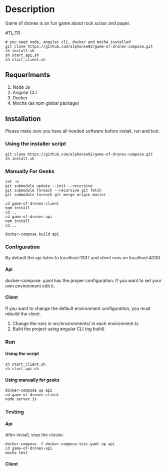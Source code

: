 # Description
Game of drones is an fun game about rock scisor and paper. 

#TL;TR

```
# you need node, angular cli, docker and mocha installed
git clone https://github.com/alphonse92/game-of-drones-compose.git
sh install.sh
sh start_api.sh
sh start_client.sh
```


## Requeriments
1. Node Js
2. Angular CLI
3. Docker
4. Mocha (as npm global package)

## Installation

Please make sure you have all needed software before install, run and test.

### Using the installer script
```
git clone https://github.com/alphonse92/game-of-drones-compose.git
sh install.sh
```


### Manually For Geeks

```
set -e
git submodule update --init --recursive
git submodule foreach --recursive git fetch
git submodule foreach git merge origin master

cd game-of-drones-client
npm install .
cd ..
cd game-of-drones-api
npm install .
cd ..

docker-compose build api
```


### Configuration

By default the api listen to localhost:1337 and client runs on localhost:4200

#### Api
docker-compose .yaml has the proper configuration. If you want to set your own environment edit it.

#### Client
If you want to change the default environment configuration, you must rebuild the client.

1. Change the vars in src/environments/ in each environment.ts
2. Build the project using angular CLI (ng build)


### Run
#### Using the script
```
sh start_client.sh
sh start_api.sh
```

#### Using manually for geeks
```
docker-compose up api
cd game-of-drones-client
node server.js
```


### Testing
#### Api
After install, stop the cluster.
```
docker-compose -f docker-compose-test.yaml up api
cd game-of-drones-api
mocha test
```

#### Client

